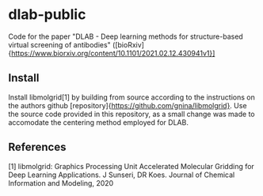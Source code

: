 # dlab-public
Code for the paper "DLAB -  Deep learning methods for structure-based virtual screening of antibodies" ([bioRxiv]{https://www.biorxiv.org/content/10.1101/2021.02.12.430941v1}]

## Install
Install libmolgrid[1] by building from source according to the instructions on the authors github [repository]{https://github.com/gnina/libmolgrid}. Use the source code provided in this repository, as a small change was made to accomodate the centering method employed for DLAB.

## References
[1] libmolgrid: Graphics Processing Unit Accelerated Molecular Gridding for Deep Learning Applications. J Sunseri, DR Koes. Journal of Chemical Information and Modeling, 2020
